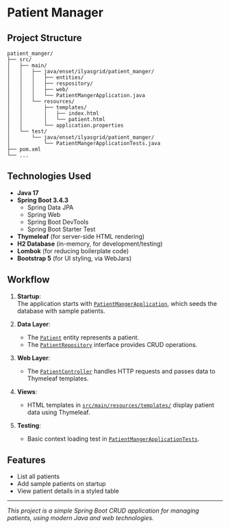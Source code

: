 # Patient Manager

## Project Structure

```
patient_manger/
├── src/
│   ├── main/
│   │   ├── java/enset/ilyasgrid/patient_manger/
│   │   │   ├── entities/
│   │   │   ├── respository/
│   │   │   ├── web/
│   │   │   └── PatientMangerApplication.java
│   │   └── resources/
│   │       ├── templates/
│   │       │   ├── index.html
│   │       │   └── patient.html
│   │       └── application.properties
│   └── test/
│       └── java/enset/ilyasgrid/patient_manger/
│           └── PatientMangerApplicationTests.java
├── pom.xml
└── ...
```

## Technologies Used

- **Java 17**
- **Spring Boot 3.4.3**
  - Spring Data JPA
  - Spring Web
  - Spring Boot DevTools
  - Spring Boot Starter Test
- **Thymeleaf** (for server-side HTML rendering)
- **H2 Database** (in-memory, for development/testing)
- **Lombok** (for reducing boilerplate code)
- **Bootstrap 5** (for UI styling, via WebJars)

## Workflow

1. **Startup**:  
   The application starts with [`PatientMangerApplication`](src/main/java/enset/ilyasgrid/patient_manger/PatientMangerApplication.java), which seeds the database with sample patients.

2. **Data Layer**:

   - The [`Patient`](src/main/java/enset/ilyasgrid/patient_manger/entities/Patient.java) entity represents a patient.
   - The [`PatientRepository`](src/main/java/enset/ilyasgrid/patient_manger/respository/PatientRepository.java) interface provides CRUD operations.

3. **Web Layer**:

   - The [`PatientController`](src/main/java/enset/ilyasgrid/patient_manger/web/PatientController.java) handles HTTP requests and passes data to Thymeleaf templates.

4. **Views**:

   - HTML templates in [`src/main/resources/templates/`](src/main/resources/templates/) display patient data using Thymeleaf.

5. **Testing**:
   - Basic context loading test in [`PatientMangerApplicationTests`](src/test/java/enset/ilyasgrid/patient_manger/PatientMangerApplicationTests.java).

## Features

- List all patients
- Add sample patients on startup
- View patient details in a styled table

---

_This project is a simple Spring Boot CRUD application for managing patients, using modern Java and web technologies._
